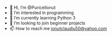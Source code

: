 - 👋 Hi, I’m @PuricelIonut
- 👀 I’m interested in programming
- 🌱 I’m currently learning Python 3
- 💞️ I’m looking to join beginner projects
- 📫 How to reach me ionutclaudiu50@yahoo.com

<!---
PuricelIonut/PuricelIonut is a ✨ special ✨ repository because its `README.md` (this file) appears on your GitHub profile.
You can click the Preview link to take a look at your changes.
--->
